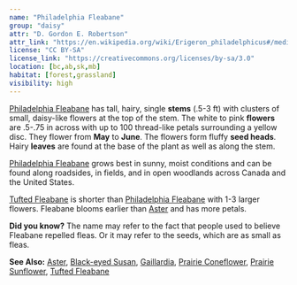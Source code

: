 ```yaml
---
name: "Philadelphia Fleabane"
group: "daisy"
attr: "D. Gordon E. Robertson"
attr_link: "https://en.wikipedia.org/wiki/Erigeron_philadelphicus#/media/File:Philadelphia_Fleabane.jpg"
license: "CC BY-SA"
license_link: "https://creativecommons.org/licenses/by-sa/3.0"
location: [bc,ab,sk,mb]
habitat: [forest,grassland]
visibility: high
---
```

[Philadelphia Fleabane](/plants/philflea/) has tall, hairy, single **stems** (.5-3 ft) with clusters of small, daisy-like flowers at the top of the stem. The white to pink **flowers** are .5-.75 in across with up to 100 thread-like petals surrounding a yellow disc. They flower from **May** to **June**. The flowers form fluffy **seed heads**. Hairy **leaves** are found at the base of the plant as well as along the stem.

[Philadelphia Fleabane](/plants/philflea/) grows best in sunny, moist conditions and can be found along roadsides, in fields, and in open woodlands across Canada and the United States.

[Tufted Fleabane](/plants/tuftflea/) is shorter than [Philadelphia Fleabane](/plants/philflea/) with 1-3 larger flowers. Fleabane blooms earlier than [Aster](/plants/aster/) and has more petals.

**Did you know?** The name may refer to the fact that people used to believe Fleabane repelled fleas. Or it may refer to the seeds, which are as small as fleas.

<!-- generated, do not edit -->
**See Also:**
[Aster](/plants/aster/),
[Black-eyed Susan](/plants/blackesus/),
[Gaillardia](/plants/gaillard/),
[Prairie Coneflower](/plants/pracone/),
[Prairie Sunflower](/plants/prasun/),
[Tufted Fleabane](/plants/tuftflea/)
